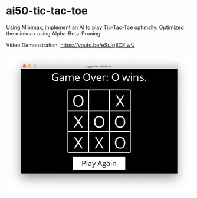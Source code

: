 # ai50-tic-tac-toe
Using Minimax, implement an AI to play Tic-Tac-Toe optimally.
Optimized the minimax using Alpha-Beta-Pruning

Video Demonstration: https://youtu.be/eSrJq8CEIwU

![](game.png)
